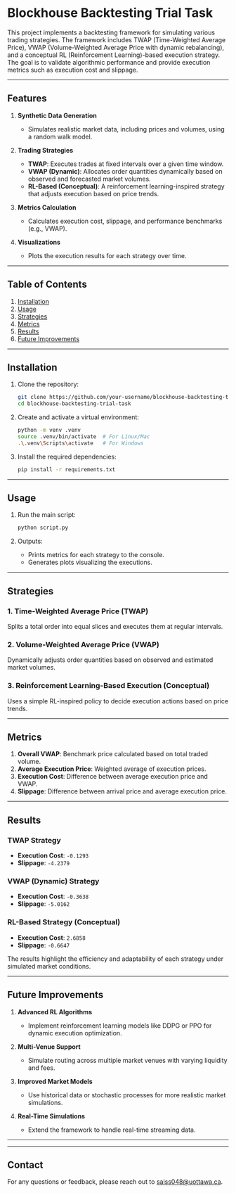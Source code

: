 
# Blockhouse Backtesting Trial Task

This project implements a backtesting framework for simulating various trading strategies. The framework includes TWAP (Time-Weighted Average Price), VWAP (Volume-Weighted Average Price with dynamic rebalancing), and a conceptual RL (Reinforcement Learning)-based execution strategy. The goal is to validate algorithmic performance and provide execution metrics such as execution cost and slippage.

---

## Features

1. **Synthetic Data Generation**
   - Simulates realistic market data, including prices and volumes, using a random walk model.

2. **Trading Strategies**
   - **TWAP**: Executes trades at fixed intervals over a given time window.
   - **VWAP (Dynamic)**: Allocates order quantities dynamically based on observed and forecasted market volumes.
   - **RL-Based (Conceptual)**: A reinforcement learning-inspired strategy that adjusts execution based on price trends.

3. **Metrics Calculation**
   - Calculates execution cost, slippage, and performance benchmarks (e.g., VWAP).

4. **Visualizations**
   - Plots the execution results for each strategy over time.

---

## Table of Contents

1. [Installation](#installation)
2. [Usage](#usage)
3. [Strategies](#strategies)
4. [Metrics](#metrics)
5. [Results](#results)
6. [Future Improvements](#future-improvements)

---

## Installation

1. Clone the repository:
   ```bash
   git clone https://github.com/your-username/blockhouse-backtesting-trial-task.git
   cd blockhouse-backtesting-trial-task
   ```

2. Create and activate a virtual environment:
   ```bash
   python -m venv .venv
   source .venv/bin/activate  # For Linux/Mac
   .\.venv\Scripts\activate   # For Windows
   ```

3. Install the required dependencies:
   ```bash
   pip install -r requirements.txt
   ```

---

## Usage

1. Run the main script:
   ```bash
   python script.py
   ```

2. Outputs:
   - Prints metrics for each strategy to the console.
   - Generates plots visualizing the executions.

---

## Strategies

### 1. Time-Weighted Average Price (TWAP)
Splits a total order into equal slices and executes them at regular intervals.

### 2. Volume-Weighted Average Price (VWAP)
Dynamically adjusts order quantities based on observed and estimated market volumes.

### 3. Reinforcement Learning-Based Execution (Conceptual)
Uses a simple RL-inspired policy to decide execution actions based on price trends.

---

## Metrics

1. **Overall VWAP**: Benchmark price calculated based on total traded volume.
2. **Average Execution Price**: Weighted average of execution prices.
3. **Execution Cost**: Difference between average execution price and VWAP.
4. **Slippage**: Difference between arrival price and average execution price.

---

## Results

### TWAP Strategy
- **Execution Cost**: `-0.1293`
- **Slippage**: `-4.2379`

### VWAP (Dynamic) Strategy
- **Execution Cost**: `-0.3638`
- **Slippage**: `-5.0162`

### RL-Based Strategy (Conceptual)
- **Execution Cost**: `2.6858`
- **Slippage**: `-0.6647`

The results highlight the efficiency and adaptability of each strategy under simulated market conditions.

---

## Future Improvements

1. **Advanced RL Algorithms**
   - Implement reinforcement learning models like DDPG or PPO for dynamic execution optimization.

2. **Multi-Venue Support**
   - Simulate routing across multiple market venues with varying liquidity and fees.

3. **Improved Market Models**
   - Use historical data or stochastic processes for more realistic market simulations.

4. **Real-Time Simulations**
   - Extend the framework to handle real-time streaming data.

---
---

## Contact

For any questions or feedback, please reach out to [saiss048@uottawa.ca](mailto:saiss048@uottawa.ca).

